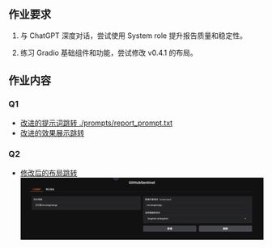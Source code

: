 ## 作业要求

1. 与 ChatGPT 深度对话，尝试使用 System role 提升报告质量和稳定性。

1. 练习 Gradio 基础组件和功能，尝试修改 v0.4.1 的布局。

## 作业内容

### Q1

* [改进的提示词跳转 ./prompts/report_prompt.txt](./prompts/report_prompt.txt)
* [改进的效果展示跳转](example/2024-10-20_to_2024-10-27_report.md)

### Q2

* [修改后的布局跳转](./src/gradio_server.py)
![](./images/q2_1.png)
